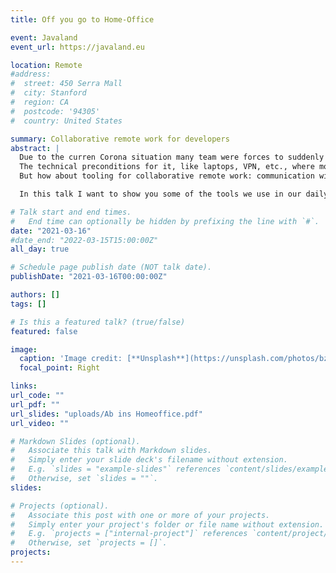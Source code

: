 ```yaml
---
title: Off you go to Home-Office

event: Javaland
event_url: https://javaland.eu

location: Remote
#address:
#  street: 450 Serra Mall
#  city: Stanford
#  region: CA
#  postcode: '94305'
#  country: United States

summary: Collaborative remote work for developers
abstract: |
  Due to the curren Corona situation many team were forces to suddenly work together remotely.  
  The technical preconditions for it, like laptops, VPN, etc., where mostly quickly (if not already) available. 
  But how about tooling for collaborative remote work: communication within a team, pair-programming or even mob-programming?

  In this talk I want to show you some of the tools we use in our daily remote working setup. And I want to talk about the pros and cons of them and what elso to consider when working remotely together.

# Talk start and end times.
#   End time can optionally be hidden by prefixing the line with `#`.
date: "2021-03-16"
#date_end: "2022-03-15T15:00:00Z"
all_day: true

# Schedule page publish date (NOT talk date).
publishDate: "2021-03-16T00:00:00Z"

authors: []
tags: []

# Is this a featured talk? (true/false)
featured: false

image:
  caption: 'Image credit: [**Unsplash**](https://unsplash.com/photos/bzdhc5b3Bxs)'
  focal_point: Right

links:
url_code: ""
url_pdf: ""
url_slides: "uploads/Ab ins Homeoffice.pdf"
url_video: ""

# Markdown Slides (optional).
#   Associate this talk with Markdown slides.
#   Simply enter your slide deck's filename without extension.
#   E.g. `slides = "example-slides"` references `content/slides/example-slides.md`.
#   Otherwise, set `slides = ""`.
slides:

# Projects (optional).
#   Associate this post with one or more of your projects.
#   Simply enter your project's folder or file name without extension.
#   E.g. `projects = ["internal-project"]` references `content/project/deep-learning/index.md`.
#   Otherwise, set `projects = []`.
projects:
---
```

